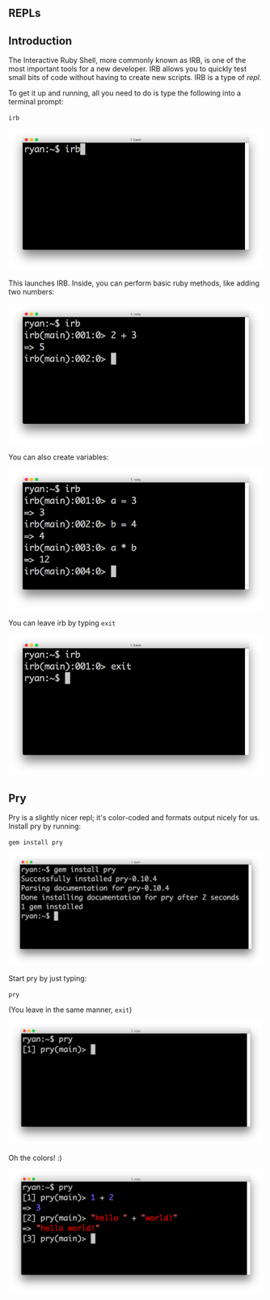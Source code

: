 ## REPLs

## Introduction

The Interactive Ruby Shell, more commonly known as IRB, is one of the most important tools for a new developer. IRB allows you to quickly test small bits of code without having to create new scripts. IRB is a type of *repl*.

To get it up and running, all you need to do is type the following into a terminal prompt:

`irb`

![IRB Launch](./assets/repl/irb1.png)

This launches IRB. Inside, you can perform basic ruby methods, like adding two numbers:

![IRB Addition](./assets/repl/irb2.png)

You can also create variables:

![IRB Variables](./assets/repl/irb3.png)

You can leave irb by typing `exit`

![IRB Exit](./assets/repl/irb4.png)

## Pry

Pry is a slightly nicer repl; it's color-coded and formats output nicely for us. Install pry by running:

`gem install pry`

![Pry Install](./assets/repl/pry1.png)

Start pry by just typing:

`pry`

(You leave in the same manner, `exit`)

![Pry Launch](./assets/repl/pry2.png)

Oh the colors! :)

![Pry Colors](./assets/repl/pry3.png)
